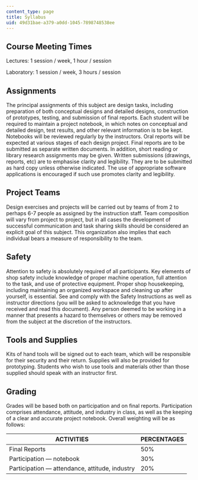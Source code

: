 ```yaml
---
content_type: page
title: Syllabus
uid: 49d31bae-a379-a0dd-1045-7898748538ee
---
```


Course Meeting Times
--------------------

Lectures: 1 session / week, 1 hour / session

Laboratory: 1 session / week, 3 hours / session

Assignments
-----------

The principal assignments of this subject are design tasks, including preparation of both conceptual designs and detailed designs, construction of prototypes, testing, and submission of final reports. Each student will be required to maintain a project notebook, in which notes on conceptual and detailed design, test results, and other relevant information is to be kept. Notebooks will be reviewed regularly by the instructors. Oral reports will be expected at various stages of each design project. Final reports are to be submitted as separate written documents. In addition, short reading or library research assignments may be given. Written submissions (drawings, reports, etc) are to emphasise clarity and legibility. They are to be submitted as hard copy unless otherwise indicated. The use of appropriate software applications is encouraged if such use promotes clarity and legibility.

Project Teams
-------------

Design exercises and projects will be carried out by teams of from 2 to perhaps 6-7 people as assigned by the instruction staff. Team composition will vary from project to project, but in all cases the development of successful communication and task sharing skills should be considered an explicit goal of this subject. This organization also implies that each individual bears a measure of responsibility to the team.

Safety
------

Attention to safety is absolutely required of all participants. Key elements of shop safety include knowledge of proper machine operation, full attention to the task, and use of protective equipment. Proper shop housekeeping, including maintaining an organized workspace and cleaning up after yourself, is essential. See and comply with the Safety Instructions as well as instructor directions (you will be asked to acknowledge that you have received and read this document). Any person deemed to be working in a manner that presents a hazard to themselves or others may be removed from the subject at the discretion of the instructors.

Tools and Supplies
------------------

Kits of hand tools will be signed out to each team, which will be responsible for their security and their return. Supplies will also be provided for prototyping. Students who wish to use tools and materials other than those supplied should speak with an instructor first.

Grading
-------

Grades will be based both on participation and on final reports. Participation comprises attendance, attitude, and industry in class, as well as the keeping of a clear and accurate project notebook. Overall weighting will be as follows:

| ACTIVITIES | PERCENTAGES |
| --- | --- |
| Final Reports | 50% |
| Participation — notebook | 30% |
| Participation — attendance, attitude, industry | 20%